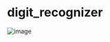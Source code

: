 # digit_recognizer
![image](https://github.com/satabie/digit_recognizer/assets/74339912/3ab1f4ec-fcfd-44cb-8fcf-3d69396ab13a)
